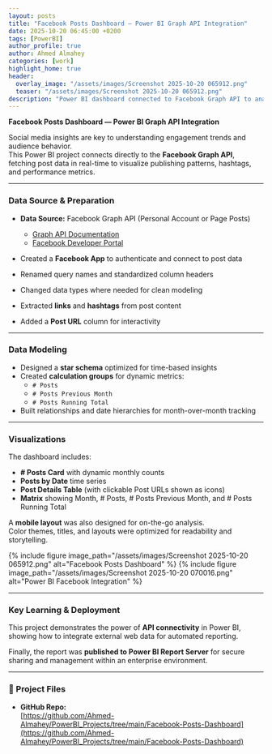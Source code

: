 ```yaml
---
layout: posts
title: "Facebook Posts Dashboard — Power BI Graph API Integration"
date: 2025-10-20 06:45:00 +0200
tags: [PowerBI]
author_profile: true
author: Ahmed Almahey
categories: [work]
highlight_home: true
header:
  overlay_image: "/assets/images/Screenshot 2025-10-20 065912.png"
  teaser: "/assets/images/Screenshot 2025-10-20 065912.png"
description: "Power BI dashboard connected to Facebook Graph API to analyze and visualize post performance metrics over time."
---
```


**Facebook Posts Dashboard — Power BI Graph API Integration**

Social media insights are key to understanding engagement trends and audience behavior.  
This Power BI project connects directly to the **Facebook Graph API**, fetching post data in real-time to visualize publishing patterns, hashtags, and performance metrics.

---

### Data Source & Preparation

- **Data Source:** Facebook Graph API (Personal Account or Page Posts)  
  - [Graph API Documentation](https://developers.facebook.com/docs/graph-api)  
  - [Facebook Developer Portal](https://developers.facebook.com/)

- Created a **Facebook App** to authenticate and connect to post data  
- Renamed query names and standardized column headers  
- Changed data types where needed for clean modeling  
- Extracted **links** and **hashtags** from post content  
- Added a **Post URL** column for interactivity

---

### Data Modeling

- Designed a **star schema** optimized for time-based insights  
- Created **calculation groups** for dynamic metrics:
  - `# Posts`
  - `# Posts Previous Month`
  - `# Posts Running Total`
- Built relationships and date hierarchies for month-over-month tracking

---

### Visualizations

The dashboard includes:

- **# Posts Card** with dynamic monthly counts  
- **Posts by Date** time series  
- **Post Details Table** (with clickable Post URLs shown as icons)  
- **Matrix** showing Month, # Posts, # Posts Previous Month, and # Posts Running Total  

A **mobile layout** was also designed for on-the-go analysis.  
Color themes, titles, and layouts were optimized for readability and storytelling.

{% include figure image_path="/assets/images/Screenshot 2025-10-20 065912.png" alt="Facebook Posts Dashboard" %}
{% include figure image_path="/assets/images/Screenshot 2025-10-20 070016.png" alt="Power BI Facebook Integration" %}

---

###  Key Learning & Deployment

This project demonstrates the power of **API connectivity** in Power BI, showing how to integrate external web data for automated reporting.

Finally, the report was **published to Power BI Report Server** for secure sharing and management within an enterprise environment.

---

### 🔗 Project Files

- **GitHub Repo:**  
  [https://github.com/Ahmed-Almahey/PowerBI_Projects/tree/main/Facebook-Posts-Dashboard](https://github.com/Ahmed-Almahey/PowerBI_Projects/tree/main/Facebook-Posts-Dashboard)
